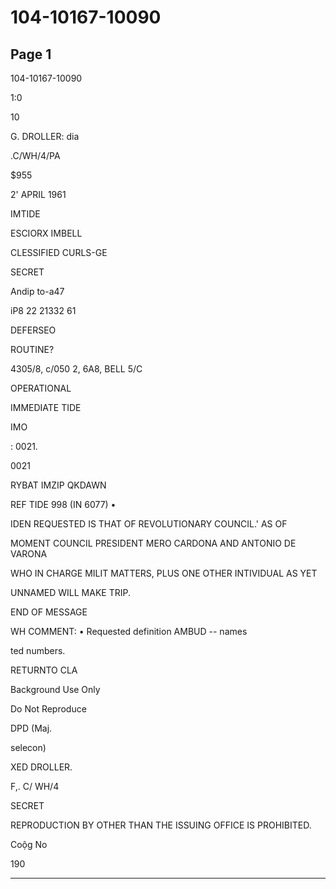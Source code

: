 # 104-10167-10090

## Page 1

104-10167-10090

1:0

10

G. DROLLER: dia

.C/WH/4/PA

$955

2' APRIL 1961

IMTIDE

ESCIORX IMBELL

CLESSIFIED CURLS-GE

SECRET

Andip to-a47

iP8 22 21332 61

DEFERSEO

ROUTINE?

4305/8, c/050 2, 6A8, BELL 5/C

OPERATIONAL

IMMEDIATE TIDE

IMO

: 0021.

0021

RYBAT IMZIP QKDAWN

REF TIDE 998 (IN 6077) •

IDEN REQUESTED IS THAT OF REVOLUTIONARY COUNCIL.' AS OF

MOMENT COUNCIL PRESIDENT MERO CARDONA AND ANTONIO DE VARONA

WHO IN CHARGE MILIT MATTERS, PLUS ONE OTHER INTIVIDUAL AS YET

UNNAMED WILL MAKE TRIP.

END OF MESSAGE

WH COMMENT: • Requested definition AMBUD -- names

ted numbers.

RETURNTO CLA

Background Use Only

Do Not Reproduce

DPD (Maj.

selecon)

XED DROLLER.

F,. C/ WH/4

SECRET

REPRODUCTION BY OTHER THAN THE ISSUING OFFICE IS PROHIBITED.

Coộg No

190

---

